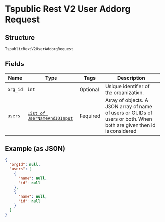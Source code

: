 
# Tspublic Rest V2 User Addorg Request

## Structure

`TspublicRestV2UserAddorgRequest`

## Fields

| Name | Type | Tags | Description |
|  --- | --- | --- | --- |
| `org_id` | `int` | Optional | Unique identifier of the organization. |
| `users` | [`List of UserNameAndIDInput`](../../doc/models/user-name-and-id-input.md) | Required | Array of objects. A JSON array of name of users or GUIDs of users or both. When both are given then id is considered |

## Example (as JSON)

```json
{
  "orgId": null,
  "users": [
    {
      "name": null,
      "id": null
    },
    {
      "name": null,
      "id": null
    }
  ]
}
```


